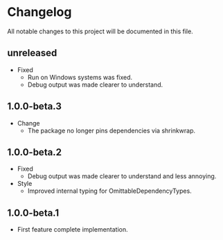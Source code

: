 # Changelog

All notable changes to this project will be documented in this file.

## unreleased

* Fixed
  * Run on Windows systems was fixed.
  * Debug output was made clearer to understand.

## 1.0.0-beta.3

* Change
  * The package no longer pins dependencies via shrinkwrap.

## 1.0.0-beta.2

* Fixed
  * Debug output was made clearer to understand and less annoying.
* Style
  * Improved internal typing for OmittableDependencyTypes.

## 1.0.0-beta.1

* First feature complete implementation.
